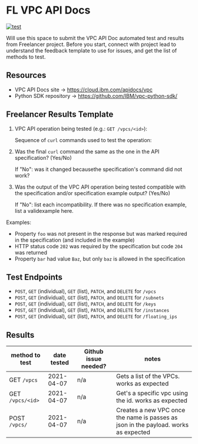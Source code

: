 # FL VPC API Docs

[![test](https://github.com/stemke/fl-vpc-apidoc/actions/workflows/test.yml/badge.svg)](https://github.com/stemke/fl-vpc-apidoc/actions/workflows/test.yml)

Will use this space to submit the VPC API Doc automated test and results from Freelancer project.  Before you start, connect with project lead to understand the feedback template to use for issues, and get the list of methods to test.

## Resources

* VPC API Docs site -> https://cloud.ibm.com/apidocs/vpc
* Python SDK repository -> https://github.com/IBM/vpc-python-sdk/
## Freelancer Results Template

1. VPC API operation being tested (e.g.: `GET /vpcs/<id>`):
  
    Sequence of `curl` commands used to test the operation:

2. Was the final `curl` command the same as the one in the API specification?  (Yes/No)

    If "No": was it changed becausethe specification's command did not work?

3. Was the output of the VPC API operation being tested compatible with the specification and/or specification example output? (Yes/No)

    If "No": list each incompatibility. If there was no specification example, list a validexample here.

Examples:
* Property `foo` was not present in the response but was marked required in the specification (and included in the example)
* HTTP status code `202` was required by the specification but code `204` was returned
* Property `bar` had value `Baz`, but only `baz` is allowed in the specification

## Test Endpoints 

- `POST`, `GET` (individual), `GET` (list), `PATCH`, and `DELETE` for `/vpcs`
- `POST`, `GET` (individual), `GET` (list), `PATCH`, and `DELETE` for `/subnets`
- `POST`, `GET` (individual), `GET` (list), `PATCH`, and `DELETE` for `/keys`
- `POST`, `GET` (individual), `GET` (list), `PATCH`, and `DELETE` for `/instances`
- `POST`, `GET` (individual), `GET` (list), `PATCH`, and `DELETE` for `/floating_ips`

## Results


| method to test   | date tested | Github issue needed? | notes |
|----------------  |-------------|----------------------|-------|
| GET `/vpcs`      | 2021-04-07  |   n/a                | Gets a list of the VPCs. works as expected |
| GET `/vpcs/<id>` | 2021-04-07  |   n/a                | Get's a specific vpc using the id. works as expected |
| POST `/vpcs/`    | 2021-04-07  |   n/a                | Creates a new VPC once the name is passes as json in the payload. works as expected |


